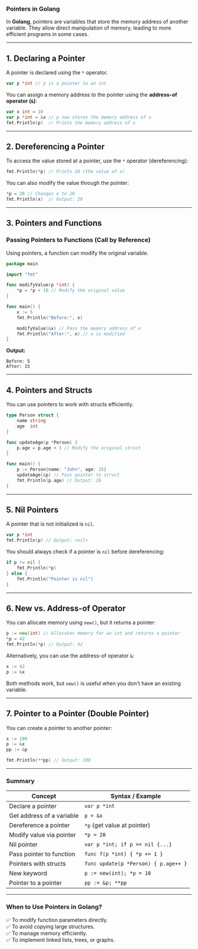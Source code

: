 ### **Pointers in Golang**  

In **Golang**, pointers are variables that store the memory address of another variable. They allow direct manipulation of memory, leading to more efficient programs in some cases.  

---

## **1. Declaring a Pointer**
A pointer is declared using the `*` operator.

```go
var p *int // p is a pointer to an int
```

You can assign a memory address to the pointer using the **address-of operator (`&`)**:

```go
var x int = 10
var p *int = &x // p now stores the memory address of x
fmt.Println(p)  // Prints the memory address of x
```

---

## **2. Dereferencing a Pointer**
To access the value stored at a pointer, use the `*` operator (dereferencing):

```go
fmt.Println(*p) // Prints 10 (the value of x)
```

You can also modify the value through the pointer:

```go
*p = 20 // Changes x to 20
fmt.Println(x)  // Output: 20
```

---

## **3. Pointers and Functions**
### **Passing Pointers to Functions (Call by Reference)**
Using pointers, a function can modify the original variable.

```go
package main

import "fmt"

func modifyValue(p *int) {
	*p = *p + 10 // Modify the original value
}

func main() {
	x := 5
	fmt.Println("Before:", x)

	modifyValue(&x) // Pass the memory address of x
	fmt.Println("After:", x) // x is modified
}
```

**Output:**
```
Before: 5
After: 15
```

---

## **4. Pointers and Structs**
You can use pointers to work with structs efficiently.

```go
type Person struct {
	name string
	age  int
}

func updateAge(p *Person) {
	p.age = p.age + 1 // Modify the original struct
}

func main() {
	p := Person{name: "John", age: 25}
	updateAge(&p) // Pass pointer to struct
	fmt.Println(p.age) // Output: 26
}
```

---

## **5. Nil Pointers**
A pointer that is not initialized is `nil`.

```go
var p *int
fmt.Println(p) // Output: <nil>
```

You should always check if a pointer is `nil` before dereferencing:

```go
if p != nil {
	fmt.Println(*p)
} else {
	fmt.Println("Pointer is nil")
}
```

---

## **6. New vs. Address-of Operator**
You can allocate memory using `new()`, but it returns a pointer:

```go
p := new(int) // Allocates memory for an int and returns a pointer
*p = 42
fmt.Println(*p) // Output: 42
```

Alternatively, you can use the address-of operator `&`:

```go
x := 42
p := &x
```

Both methods work, but `new()` is useful when you don't have an existing variable.

---

## **7. Pointer to a Pointer (Double Pointer)**
You can create a pointer to another pointer:

```go
x := 100
p := &x
pp := &p

fmt.Println(**pp) // Output: 100
```

---

### **Summary**
| Concept                | Syntax / Example                        |
|------------------------|----------------------------------------|
| Declare a pointer      | `var p *int`                           |
| Get address of a variable | `p = &x`                          |
| Dereference a pointer  | `*p` (get value at pointer)            |
| Modify value via pointer | `*p = 20`                           |
| Nil pointer           | `var p *int; if p == nil {...}`        |
| Pass pointer to function | `func f(p *int) { *p += 1 }`       |
| Pointers with structs | `func update(p *Person) { p.age++ }`  |
| New keyword          | `p := new(int); *p = 10`                |
| Pointer to a pointer  | `pp := &p; **pp`                      |

---

### **When to Use Pointers in Golang?**
✅ To modify function parameters directly.  
✅ To avoid copying large structures.  
✅ To manage memory efficiently.  
✅ To implement linked lists, trees, or graphs.